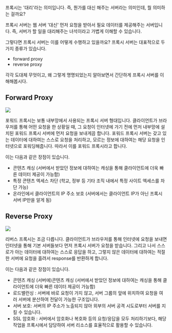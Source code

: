 
프록시는 '대리'라는 의미입니다. 즉, 뭔가를 대신 해주는 서버라는 의미인데, 뭘 의미하는 걸까요?

프록시 서버는 웹 서버 '대신' 먼저 요청을 받아서 필요 데이터를 제공해주는 서버입니다. 즉, 서버가 할 일을 대리해주는 녀석이라고 가볍게 이해할 수 있습니다.

그렇다면 프록시 서버는 이를 어떻게 수행하고 있을까요? 프록시 서버는 대표적으로 두 가지 종류가 있습니다.

- forward proxy
- reverse proxy

각각 도대체 무엇이고, 왜 그렇게 명명되었는지 알아보면서 간단하게 프록시 서버를 이해해봅시다.

## Forward Proxy


![](https://cf-assets.www.cloudflare.com/slt3lc6tev37/2MZmHGnCdYbQBIsZ4V11C6/25b48def8b56b63f7527d6ad65829676/forward_proxy_flow.png)


포워드 프록시는 보통 내부망에서 사용되는 프록시 서버 형대입니다. 클라이언트가 브라우저를 통해 어떤 요청을 한 상황일 때, 그 요청이 인터넷에 가기 전에 먼저 내부망에 설치된 포워드 프록시 서버에 먼저 요청을 보내게끔 합니다. 포워드 프록시 서버는 갖고 있는 데이터에 대하여는 스스로 요청을 처리하고, 모르는 정보에 대하여는 해당 요청을 인터넷으로 포워딩해줍니다. 따라서 이를 포워드 프록시라고 합니다.

이는 다음과 같은 장점이 있습니다.

- 콘텐츠 캐싱 (서버에서 받았던 정보에 대하여는 캐싱을 통해 클라이언트에 더욱 빠른 데이터 제공이 가능함)
- 특정 콘텐츠 엑세스 차단 (학교, 정부 등 기타 조직 내에서 특정 사이트 엑세스를 차단 가능)
- 온라인에서 클라이언트의 IP 주소 보호 (서버에서는 클라이언트 IP가 아닌 프록시 서버 IP만을 알게 됨)

## Reverse Proxy

![](https://cf-assets.www.cloudflare.com/slt3lc6tev37/3msJRtqxDysQslvrKvEf8x/f7f54c9a2cad3e4586f58e8e0e305389/reverse_proxy_flow.png)

리버스 프록시는 조금 다릅니다. 클라이언트가 브라우저를 통해 인터넷에 요청을 보내면 인터넷을 통해 기본 서버들보다 먼저 프록시 서버가 요청을 받습니다. 그리고 나서 스스로가 아는 데이터에 대하여는 스스로 응답을 하고, 그렇지 않은 데이터에 대하여는 적절한 서버에 요청을 흘려서 response를 반환하게 합니다.

이는 다음과 같은 장점이 있습니다.

- 콘텐츠 캐싱 (서버에)콘텐츠 캐싱 (서버에서 받았던 정보에 대하여는 캐싱을 통해 클라이언트에 더욱 빠른 데이터 제공이 가능함)
- 로드밸런싱 : 서버에 바로 요청이 가지 않고, 서버 그룹의 앞에 위치하여 요청을 여러 서버에 분산하여 전달이 가능한 구조입니다.
- 서버 보호: 서버의 IP 주소가 노출되지 않아 외부의 서버 공격 시도로부터 서버를 지킬 수 있습니다.
- SSL 암호화 : 서버에서 암호화나 복호화 등의 요청/응답을 모두 처리하기보다, 해당 작업을 프록시에서 담당하여 서버 리소스를 효율적으로 활용할 수 있습니다.